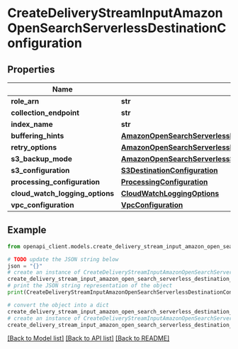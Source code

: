 # CreateDeliveryStreamInputAmazonOpenSearchServerlessDestinationConfiguration


## Properties

Name | Type | Description | Notes
------------ | ------------- | ------------- | -------------
**role_arn** | **str** |  | 
**collection_endpoint** | **str** |  | [optional] 
**index_name** | **str** |  | 
**buffering_hints** | [**AmazonOpenSearchServerlessDestinationConfigurationBufferingHints**](AmazonOpenSearchServerlessDestinationConfigurationBufferingHints.md) |  | [optional] 
**retry_options** | [**AmazonOpenSearchServerlessDestinationConfigurationRetryOptions**](AmazonOpenSearchServerlessDestinationConfigurationRetryOptions.md) |  | [optional] 
**s3_backup_mode** | [**AmazonOpenSearchServerlessS3BackupMode**](AmazonOpenSearchServerlessS3BackupMode.md) |  | [optional] 
**s3_configuration** | [**S3DestinationConfiguration**](S3DestinationConfiguration.md) |  | 
**processing_configuration** | [**ProcessingConfiguration**](ProcessingConfiguration.md) |  | [optional] 
**cloud_watch_logging_options** | [**CloudWatchLoggingOptions**](CloudWatchLoggingOptions.md) |  | [optional] 
**vpc_configuration** | [**VpcConfiguration**](VpcConfiguration.md) |  | [optional] 

## Example

```python
from openapi_client.models.create_delivery_stream_input_amazon_open_search_serverless_destination_configuration import CreateDeliveryStreamInputAmazonOpenSearchServerlessDestinationConfiguration

# TODO update the JSON string below
json = "{}"
# create an instance of CreateDeliveryStreamInputAmazonOpenSearchServerlessDestinationConfiguration from a JSON string
create_delivery_stream_input_amazon_open_search_serverless_destination_configuration_instance = CreateDeliveryStreamInputAmazonOpenSearchServerlessDestinationConfiguration.from_json(json)
# print the JSON string representation of the object
print(CreateDeliveryStreamInputAmazonOpenSearchServerlessDestinationConfiguration.to_json())

# convert the object into a dict
create_delivery_stream_input_amazon_open_search_serverless_destination_configuration_dict = create_delivery_stream_input_amazon_open_search_serverless_destination_configuration_instance.to_dict()
# create an instance of CreateDeliveryStreamInputAmazonOpenSearchServerlessDestinationConfiguration from a dict
create_delivery_stream_input_amazon_open_search_serverless_destination_configuration_from_dict = CreateDeliveryStreamInputAmazonOpenSearchServerlessDestinationConfiguration.from_dict(create_delivery_stream_input_amazon_open_search_serverless_destination_configuration_dict)
```
[[Back to Model list]](../README.md#documentation-for-models) [[Back to API list]](../README.md#documentation-for-api-endpoints) [[Back to README]](../README.md)


